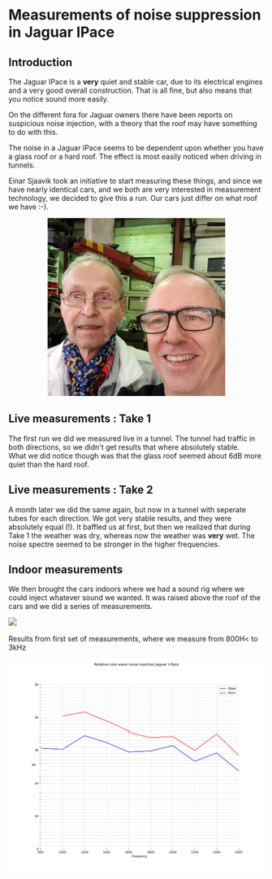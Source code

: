 #  Measurements of noise suppression in Jaguar IPace

##  Introduction

The Jaguar IPace is a **very** quiet and stable car, due to its electrical engines and a very good overall construction.  That is all fine, but also means that you notice sound more easily.

On the different fora for Jaguar owners there have been reports on suspicious noise injection, with a theory that the roof may have something to do with this.

The noise in a Jaguar IPace seems to be dependent upon whether you have a glass roof or a hard roof.  The effect is most easily noticed when driving in tunnels.

Einar Sjaavik took an initiative to start measuring these things, and since we have nearly identical cars, and we both are very interested in measurement technology, we decided to give this a run.  Our cars just differ on what roof we have :-).
<p align="center">
  <img src="Images/20191121_174904.jpg" width="350" />
</p>


## Live measurements : Take 1

The first run we did we measured live in a tunnel.  The tunnel had traffic in both directions, so we didn't get results that where absolutely stable.  
What we did notice though was that the glass roof seemed about 6dB more quiet than the hard roof.

## Live measurements : Take 2

A month later we did the same again, but now in a tunnel with seperate tubes for each direction.  We got very stable results, and they were absolutely equal (!).  It baffled us at first, but then we realized that during Take 1 the weather was dry, whereas now the weather was **very** wet. The noise spectre seemed to be stronger in the higher frequencies.  

## Indoor measurements

We then brought the cars indoors where we had a sound rig where we could inject whatever sound we wanted.  It was raised above the roof of the cars and we did a series of measurements.

![](Images/20191121_163742.jpg?raw=true)


Results from first set of measurements, where we measure from 800H< to 3kHz

![](result.png)